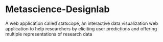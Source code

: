 # Metascience-Designlab

A web application called statscope, an interactive data visualization web application to help researchers by eliciting user predictions and offering multiple representations of research data
